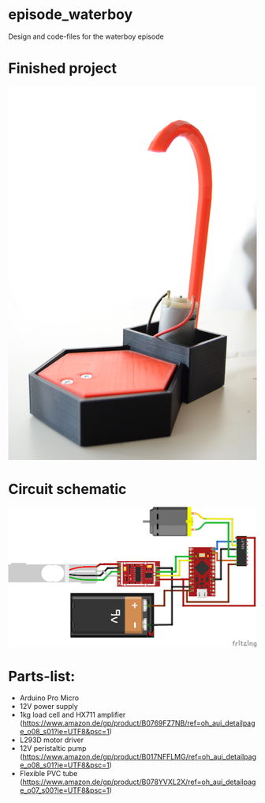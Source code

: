 # episode_waterboy
Design and code-files for the waterboy episode

# Finished project
![Finished project](images/DSC_0950.JPG)

# Circuit schematic
![Circuit schematic](images/Waterboy_sketch_Steckplatine.png)

# Parts-list:

* Arduino Pro Micro
* 12V power supply
* 1kg load cell and HX711 amplifier (https://www.amazon.de/gp/product/B0769FZ7NB/ref=oh_aui_detailpage_o08_s01?ie=UTF8&psc=1)
* L293D motor driver
* 12V peristaltic pump (https://www.amazon.de/gp/product/B017NFFLMG/ref=oh_aui_detailpage_o08_s01?ie=UTF8&psc=1)
* Flexible PVC tube (https://www.amazon.de/gp/product/B078YVXL2X/ref=oh_aui_detailpage_o07_s00?ie=UTF8&psc=1)

